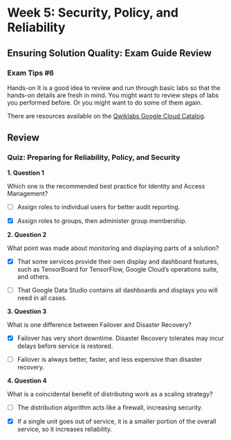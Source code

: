 # Week 5: Security, Policy, and Reliability

## Ensuring Solution Quality: Exam Guide Review
### Exam Tips #6
Hands-on
It is a good idea to review and run through basic labs so that the hands-on details are fresh in mind. You might want to review steps of labs you performed before. Or you might want to do some of them again.

There are resources available on the [Qwiklabs Google Cloud Catalog](https://www.qwiklabs.com/catalog?keywords=&cloud%5B%5D=GCP&format%5B%5D=any&level%5B%5D=any&duration%5B%5D=any&price%5B%5D=any&modality%5B%5D=any&language%5B%5D=any).

## Review

### Quiz: Preparing for Reliability, Policy, and Security
**1. Question 1**

Which one is the recommended best practice for Identity and Access Management?

- [ ] Assign roles to individual users for better audit reporting.
- [x] Assign roles to groups, then administer group membership.


**2. Question 2**

What point was made about monitoring and displaying parts of a solution?

- [x] That some services provide their own display and dashboard features, such as TensorBoard for TensorFlow, Google Cloud’s operations suite, and others.
- [ ] That Google Data Studio contains all dashboards and displays you will need in all cases.


**3. Question 3**

What is one difference between Failover and Disaster Recovery?

- [x] Failover has very short downtime. Disaster Recovery tolerates may incur delays before service is restored.
- [ ] Failover is always better, faster, and less expensive than disaster recovery.


**4. Question 4**

What is a coincidental benefit of distributing work as a scaling strategy?

- [ ] The distribution algorithm acts like a firewall, increasing security.
- [x] If a single unit goes out of service, it is a smaller portion of the overall service, so it increases reliability.



